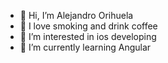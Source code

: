 - 👋 Hi, I’m Alejandro Orihuela
- :smoking: I love smoking and drink coffee
- 👀 I’m interested in ios developing
- 🌱 I’m currently learning Angular

<!---
AlejandroSeed/AlejandroSeed is a ✨ special ✨ repository because its `README.md` (this file) appears on your GitHub profile.
You can click the Preview link to take a look at your changes.
--->
